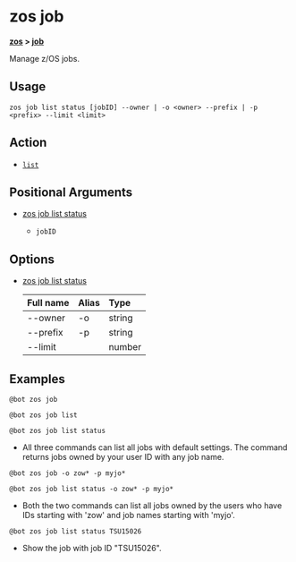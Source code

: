 # zos job

**[zos](../zos) > [job](job)**

Manage z/OS jobs.  <!--job-description-->

## Usage

`zos job list status [jobID] --owner | -o <owner> --prefix | -p <prefix> --limit <limit>`

## Action

- [`list`](./list/list)

## Positional Arguments

-  [zos job list status](./list/zos-job-list-status#positional-arguments)

    - `jobID`

## Options

- [zos job list status](./list/zos-job-list-status#options)

    | Full name  | Alias | Type |
    | :---- | :----  | :---- |
    | --owner | -o | string |
    | --prefix | -p | string |
    | --limit |  | number |

## Examples
```
@bot zos job 
```
```
@bot zos job list
```
```
@bot zos job list status
```

- All three commands can list all jobs with default settings. The command returns jobs owned by your user ID with any job name.

```
@bot zos job -o zow* -p myjo*
```
```
@bot zos job list status -o zow* -p myjo*
``` 

- Both the two commands can list all jobs owned by the users who have IDs starting with 'zow' and job names starting with 'myjo'.

```
@bot zos job list status TSU15026
```
   
 - Show the job with job ID "TSU15026".
